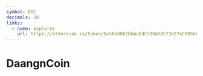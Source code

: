 ```yaml
---
symbol: DGC
decimals: 18
links:
  - name: explorer
    url: https://etherscan.io/token/0x5Bdd8A2bbAcEdC580A5BC73b27eC905bC9fA9d50
---
```


# DaangnCoin
